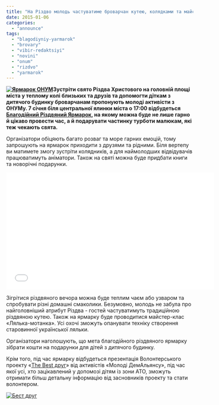 ```yaml
---
title: "На Різдво молодь частуватиме броварчан кутею, колядками та майстер-класами - ВІДЕО"
date: 2015-01-06
categories: 
  - "announce"
tags: 
  - "blagodiyniy-yarmarok"
  - "brovary"
  - "vibir-redaktsiyi"
  - "novini"
  - "onum"
  - "rizdvo"
  - "yarmarok"
---
```


**[![Ярмарок ОНУМ](https://mpz.brovary.org/wp-content/uploads/2015/01/YArmarok-ONUM.jpg)](https://mpz.brovary.org/wp-content/uploads/2015/01/YArmarok-ONUM.jpg)Зустріти свято Різдва Христового на головній площі міста у теплому колі близьких та друзів та допомогти діткам з дитячого будинку броварчанам пропонують молоді активісти з ОНУМу. 7 січня біля центральної ялинки міста о 17:00 відбудеться [Благодійний Різдвяний Ярмарок](https://vk.com/event83387891), на якому можна буде не лише гарно й цікаво провести час, а й подарувати частинку турботи малюкам, які теж чекають свята.**

Організатори обіцяють багато розваг та море гарних емоцій, тому запрошують на ярмарок приходити з друзями та рідними. Біля вертепу ви матимете змогу зустріти колядників, а для наймолодших відвідувачів працюватимуть аніматори. Також на святі можна буде придбати книги та новорічні подарунки.

<iframe src="//www.youtube.com/embed/_IutHUr3Ov8?rel=0" width="560" height="315" frameborder="0" allowfullscreen="allowfullscreen"></iframe>

Зігрітися різдвяного вечора можна буде теплим чаєм або узваром та спробувати різні домашні смаколики. Безумовно, молодь не забула про найголовніший атрибут Різдва - гостей частуватимуть традиційною різдвяною кутею. Також на ярмарку буде проводитися майстер-клас «Лялька-мотанка». Усі охочі зможуть опанувати техніку створення старовинної української ляльки.

Організатори наголошують, що мета благодійного різдвяного ярмарку зібрати кошти на подарунки для дітей з дитячого будинку.

Крім того, під час ярмарку відбудеться презентація Волонтерського проекту «[The Best друг](https://vk.com/public82253493)» від активістів «Молоді ДемАльянсу», під час якої усі, хто зацікавлений у допомозі дітям із зони АТО, зможуть отримати більш детальну інформацію від засновників проекту та стати волонтером.

[![Бест друг](https://mpz.brovary.org/wp-content/uploads/2014/12/Best-drug.jpg)](https://mpz.brovary.org/wp-content/uploads/2014/12/Best-drug.jpg)
